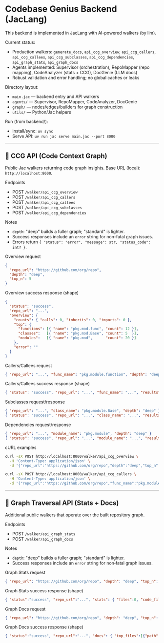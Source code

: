 # Codebase Genius Backend (JacLang)

This backend is implemented in JacLang with AI-powered walkers (by llm).

Current status:
- Production walkers: `generate_docs`, `api_ccg_overview`, `api_ccg_callers`, `api_ccg_callees`, `api_ccg_subclasses`, `api_ccg_dependencies`, `api_graph_stats`, `api_graph_docs`
- Agents implemented: Supervisor (orchestration), RepoMapper (repo mapping), CodeAnalyzer (stats + CCG), DocGenie (LLM docs)
- Robust validation and error handling; no global caches or leaks

Directory layout:
- `main.jac` — backend entry and API walkers
- `agents/` — Supervisor, RepoMapper, CodeAnalyzer, DocGenie
- `graph/` — nodes/edges/builders for graph construction
- `utils/` — Python/Jac helpers

Run (from backend/):
- Install/sync: `uv sync`
- Serve API: `uv run jac serve main.jac --port 8000`



---

## 🧭 CCG API (Code Context Graph)

Public Jac walkers returning code graph insights. Base URL (local): `http://localhost:8000`.

Endpoints
- POST `/walker/api_ccg_overview`
- POST `/walker/api_ccg_callers`
- POST `/walker/api_ccg_callees`
- POST `/walker/api_ccg_subclasses`
- POST `/walker/api_ccg_dependencies`

Notes
- `depth`: "deep" builds a fuller graph; "standard" is lighter.
- Success responses include an `error` string for non-fatal graph issues.
- Errors return `{ "status": "error", "message": str, "status_code": int? }`.

Overview request
```json
{
  "repo_url": "https://github.com/org/repo",
  "depth": "deep",
  "top_n": 5
}
```
Overview success response (shape)
```json
{
  "status": "success",
  "repo_url": "...",
  "overview": {
    "counts": { "calls": 0, "inherits": 0, "imports": 0 },
    "top": {
      "functions": [{ "name": "pkg.mod.func", "count": 12 }],
      "classes":   [{ "name": "pkg.mod.Base", "count": 5  }],
      "modules":   [{ "name": "pkg.mod",      "count": 20 }]
    },
    "error": ""
  }
}
```

Callers/Callees request
```json
{ "repo_url": "...", "func_name": "pkg.module.function", "depth": "deep" }
```
Callers/Callees success response (shape)
```json
{ "status": "success", "repo_url": "...", "func_name": "...", "results": [ { "name": "pkg.a.caller" }, "pkg.b.other" ], "error": "" }
```

Subclasses request/response
```json
{ "repo_url": "...", "class_name": "pkg.module.Base", "depth": "deep" }
{ "status": "success", "repo_url": "...", "class_name": "...", "results": [ { "name": "pkg.module.Child" } ], "error": "" }
```

Dependencies request/response
```json
{ "repo_url": "...", "module_name": "pkg.module", "depth": "deep" }
{ "status": "success", "repo_url": "...", "module_name": "...", "results": [ { "name": "pkg.other" } ], "error": "" }
```

cURL examples
```bash
curl -sX POST http://localhost:8000/walker/api_ccg_overview \
  -H 'Content-Type: application/json' \
  -d '{"repo_url":"https://github.com/org/repo","depth":"deep","top_n":5}' | jq

curl -sX POST http://localhost:8000/walker/api_ccg_callers \
  -H 'Content-Type: application/json' \
  -d '{"repo_url":"https://github.com/org/repo","func_name":"pkg.module.func","depth":"deep"}' | jq
```


---

## 🧭 Graph Traversal API (Stats + Docs)

Additional public walkers that operate over the built repository graph.

Endpoints
- POST `/walker/api_graph_stats`
- POST `/walker/api_graph_docs`

Notes
- `depth`: "deep" builds a fuller graph; "standard" is lighter.
- Success responses include an `error` string for non‑fatal graph issues.

Graph Stats request
```json
{ "repo_url": "https://github.com/org/repo", "depth": "deep", "top_n": 10 }
```
Graph Stats success response (shape)
```json
{ "status":"success", "repo_url":"...", "stats": { "files":0, "code_files":0, "docs":0, "tests_files":0, "examples_files":0, "languages":{}, "top_dirs":{}, "top_dirs_code":{}, "top_files_by_size":[{"path":"src/a.py","size":12345}], "top_files_by_lines":[{"path":"src/a.py","lines":420}], "ccg_counts":{"calls":0,"inherits":0,"imports":0} }, "error":"" }
```

Graph Docs request
```json
{ "repo_url": "https://github.com/org/repo", "depth": "deep", "top_n": 10 }
```
Graph Docs success response (shape)
```json
{ "status":"success", "repo_url":"...", "docs": { "top_files":[{"path":"src/a.py","lines":420}], "top_files_by_size":[{"path":"src/a.py","size":12345}], "api_classes":["pkg.mod.Base"], "total_functions": 123 }, "error":"" }
```
